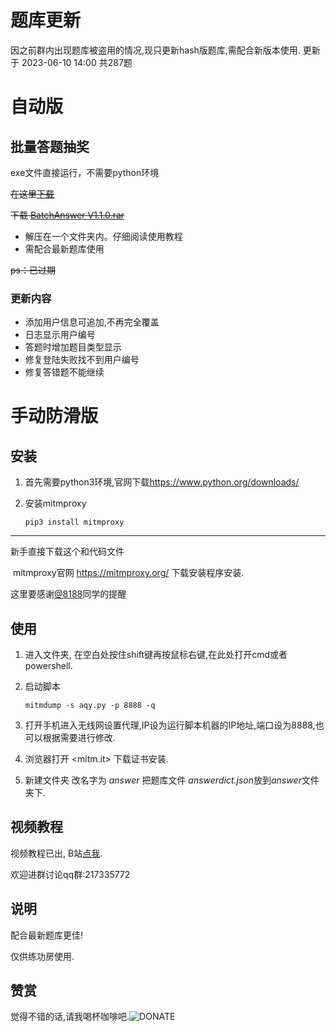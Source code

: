 # 题库更新

因之前群内出现题库被盗用的情况,现只更新hash版题库,需配合新版本使用.
更新于 2023-06-10 14:00 共287题

# 自动版

## 批量答题抽奖

exe文件直接运行，不需要python环境

~~在这里[下载](https://github.com/vivishow/liangongbao/releases/tag/v1.1.0)~~

~~下载 [BatchAnswer V1.1.0.rar](https://github.com/vivishow/liangongbao/releases/download/v1.1.0/BatchAnswer.rar)~~
- 解压在一个文件夹内。仔细阅读使用教程
- 需配合最新题库使用

~~ps：已过期~~

### 更新内容
- 添加用户信息可追加,不再完全覆盖
- 日志显示用户编号
- 答题时增加题目类型显示
- 修复登陆失败找不到用户编号
- 修复答错题不能继续
# 手动防滑版
## 安装

1. 首先需要python3环境,官网下载<https://www.python.org/downloads/>

2. 安装mitmproxy

   `pip3 install mitmproxy`

---

新手直接下载这个和代码文件

​	mitmproxy官网 https://mitmproxy.org/ 下载安装程序安装.

这里要感谢[@8188](https://github.com/8188)同学的提醒

## 使用

1. 进入文件夹, 在空白处按住shift键再按鼠标右键,在此处打开cmd或者powershell.

2. 启动脚本

   `mitmdump -s aqy.py -p 8888 -q`

3. 打开手机进入无线网设置代理,IP设为运行脚本机器的IP地址,端口设为8888,也可以根据需要进行修改.

4. 浏览器打开 <mitm.it> 下载证书安装.

5. 新建文件夹 改名字为 *answer* 把题库文件 *answerdict.json*放到*answer*文件夹下.



## 视频教程

视频教程已出, B站[点我](https://www.bilibili.com/video/BV1rY411K7VH?share_source=copy_web). 

欢迎进群讨论qq群:217335772


## 说明

配合最新题库更佳!

仅供练功房使用.


## 赞赏

觉得不错的话,请我喝杯咖啡吧.![DONATE](./donate.jpg)